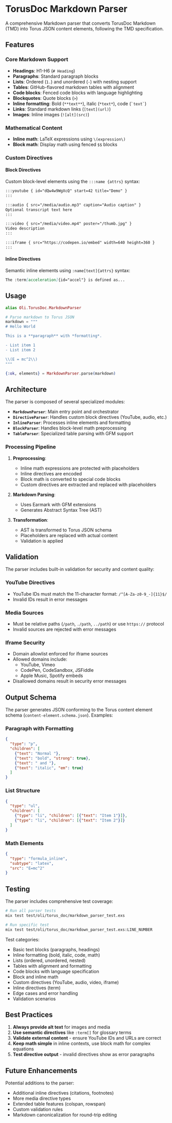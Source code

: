 # TorusDoc Markdown Parser

A comprehensive Markdown parser that converts TorusDoc Markdown (TMD) into Torus JSON content elements, following the TMD specification.

## Features

### Core Markdown Support
- **Headings**: H1-H6 (`# Heading`)
- **Paragraphs**: Standard paragraph blocks
- **Lists**: Ordered (`1.`) and unordered (`-`) with nesting support
- **Tables**: GitHub-flavored markdown tables with alignment
- **Code blocks**: Fenced code blocks with language highlighting
- **Blockquotes**: Quote blocks (`>`)
- **Inline formatting**: Bold (`**text**`), italic (`*text*`), code (`` `text` ``)
- **Links**: Standard markdown links (`[text](url)`)
- **Images**: Inline images (`![alt](src)`)

### Mathematical Content
- **Inline math**: LaTeX expressions using `\(expression\)` 
- **Block math**: Display math using fenced `$$` blocks

### Custom Directives

#### Block Directives
Custom block-level elements using the `:::name {attrs}` syntax:

```markdown
:::youtube { id="dQw4w9WgXcQ" start=42 title="Demo" }
:::

:::audio { src="/media/audio.mp3" caption="Audio caption" }
Optional transcript text here
:::

:::video { src="/media/video.mp4" poster="/thumb.jpg" }
Video description
:::

:::iframe { src="https://codepen.io/embed" width=640 height=360 }
:::
```

#### Inline Directives
Semantic inline elements using `:name[text]{attrs}` syntax:

```markdown
The :term[acceleration]{id="accel"} is defined as...
```

## Usage

```elixir
alias Oli.TorusDoc.MarkdownParser

# Parse markdown to Torus JSON
markdown = """
# Hello World

This is a **paragraph** with *formatting*.

- List item 1
- List item 2

\\(E = mc^2\\)
"""

{:ok, elements} = MarkdownParser.parse(markdown)
```

## Architecture

The parser is composed of several specialized modules:

- **`MarkdownParser`**: Main entry point and orchestrator
- **`DirectiveParser`**: Handles custom block directives (YouTube, audio, etc.)
- **`InlineParser`**: Processes inline elements and formatting
- **`BlockParser`**: Handles block-level math preprocessing
- **`TableParser`**: Specialized table parsing with GFM support

### Processing Pipeline

1. **Preprocessing**:
   - Inline math expressions are protected with placeholders
   - Inline directives are encoded
   - Block math is converted to special code blocks
   - Custom directives are extracted and replaced with placeholders

2. **Markdown Parsing**:
   - Uses Earmark with GFM extensions
   - Generates Abstract Syntax Tree (AST)

3. **Transformation**:
   - AST is transformed to Torus JSON schema
   - Placeholders are replaced with actual content
   - Validation is applied

## Validation

The parser includes built-in validation for security and content quality:

### YouTube Directives
- YouTube IDs must match the 11-character format: `/^[A-Za-z0-9_-]{11}$/`
- Invalid IDs result in error messages

### Media Sources
- Must be relative paths (`/path`, `./path`, `../path`) or use `https://` protocol
- Invalid sources are rejected with error messages

### Iframe Security
- Domain allowlist enforced for iframe sources
- Allowed domains include:
  - YouTube, Vimeo
  - CodePen, CodeSandbox, JSFiddle
  - Apple Music, Spotify embeds
- Disallowed domains result in security error messages

## Output Schema

The parser generates JSON conforming to the Torus content element schema (`content-element.schema.json`). Examples:

### Paragraph with Formatting
```json
{
  "type": "p",
  "children": [
    {"text": "Normal "},
    {"text": "bold", "strong": true},
    {"text": " and "},
    {"text": "italic", "em": true}
  ]
}
```

### List Structure
```json
{
  "type": "ul",
  "children": [
    {"type": "li", "children": [{"text": "Item 1"}]},
    {"type": "li", "children": [{"text": "Item 2"}]}
  ]
}
```

### Math Elements
```json
{
  "type": "formula_inline",
  "subtype": "latex",
  "src": "E=mc^2"
}
```

## Testing

The parser includes comprehensive test coverage:

```bash
# Run all parser tests
mix test test/oli/torus_doc/markdown_parser_test.exs

# Run specific test
mix test test/oli/torus_doc/markdown_parser_test.exs:LINE_NUMBER
```

Test categories:
- Basic text blocks (paragraphs, headings)
- Inline formatting (bold, italic, code, math)
- Lists (ordered, unordered, nested)
- Tables with alignment and formatting
- Code blocks with language specification
- Block and inline math
- Custom directives (YouTube, audio, video, iframe)
- Inline directives (term)
- Edge cases and error handling
- Validation scenarios

## Best Practices

1. **Always provide alt text** for images and media
2. **Use semantic directives** like `:term[]` for glossary terms
3. **Validate external content** - ensure YouTube IDs and URLs are correct
4. **Keep math simple** in inline contexts, use block math for complex equations
5. **Test directive output** - invalid directives show as error paragraphs

## Future Enhancements

Potential additions to the parser:
- Additional inline directives (citations, footnotes)
- More media directive types
- Extended table features (colspan, rowspan)
- Custom validation rules
- Markdown canonicalization for round-trip editing